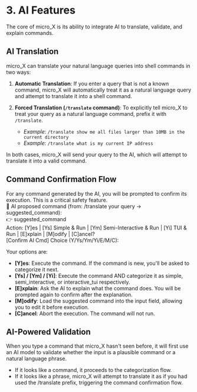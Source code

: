 # **3. AI Features**

The core of micro_X is its ability to integrate AI to translate, validate, and explain commands.

## **AI Translation**

micro_X can translate your natural language queries into shell commands in two ways:

1.  **Automatic Translation**: If you enter a query that is not a known command, micro_X will automatically treat it as a natural language query and attempt to translate it into a shell command.
2.  **Forced Translation (`/translate` command)**: To explicitly tell micro_X to treat your query as a natural language command, prefix it with `/translate`.

    *   *Example*: `/translate show me all files larger than 10MB in the current directory`
    *   *Example*: `/translate what is my current IP address`

In both cases, micro_X will send your query to the AI, which will attempt to translate it into a valid command.

## **Command Confirmation Flow**

For any command generated by the AI, you will be prompted to confirm its execution. This is a critical safety feature.  
🤖 AI proposed command (from: /translate your query \-> suggested_command):  
👉 suggested_command  
Action: \[Y\]es | \[Ys\] Simple & Run | \[Ym\] Semi-Interactive & Run | \[Yi\] TUI & Run | \[E\]xplain | \[M\]odify | \[C\]ancel?  
\[Confirm AI Cmd\] Choice (Y/Ys/Ym/Yi/E/M/C):

Your options are:

* **\[Y\]es**: Execute the command. If the command is new, you'll be asked to categorize it next.  
* **\[Ys\] / \[Ym\] / \[Yi\]**: Execute the command AND categorize it as simple, semi_interactive, or interactive_tui respectively.  
* **\[E\]xplain**: Ask the AI to explain what the command does. You will be prompted again to confirm after the explanation.  
* **\[M\]odify**: Load the suggested command into the input field, allowing you to edit it before execution.  
* **\[C\]ancel**: Abort the execution. The command will not run.

## **AI-Powered Validation**

When you type a command that micro_X hasn't seen before, it will first use an AI model to validate whether the input is a plausible command or a natural language phrase.

* If it looks like a command, it proceeds to the categorization flow.  
* If it looks like a phrase, micro_X will attempt to translate it as if you had used the /translate prefix, triggering the command confirmation flow.